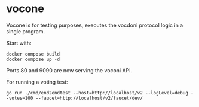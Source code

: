 # vocone

Vocone is for testing purposes, executes the vocdoni protocol logic in a single program.

Start with:
```
docker compose build
docker compose up -d
```

Ports 80 and 9090 are now serving the voconi API.

For running a voting test:
```
go run ./cmd/end2endtest --host=http://localhost/v2 --logLevel=debug --votes=100 --faucet=http://localhost/v2/faucet/dev/
```
